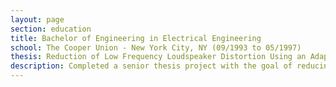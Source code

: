 ```yaml
---
layout: page
section: education
title: Bachelor of Engineering in Electrical Engineering
school: The Cooper Union - New York City, NY (09/1993 to 05/1997)
thesis: Reduction of Low Frequency Loudspeaker Distortion Using an Adaptive, Driver Independent, Digital Signal Processing System
description: Completed a senior thesis project with the goal of reducing distortion in low frequency loudspeakers by performing a real time analysis of it's moving parts. This hybrid digital/analog project involved implementing an adaptive filter algorithm in assembly language on a Spectrum PC/C5x DSP board. The filter's response characteristic was controlled by analyzing the output of an accelerometer mounted on the speaker's cone.
---
```

